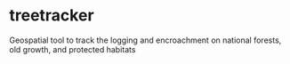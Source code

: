 # treetracker
Geospatial tool to track the logging and encroachment on national forests, old growth, and protected habitats
